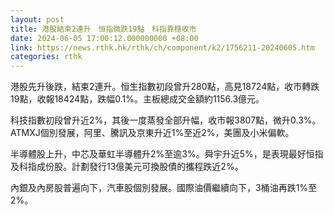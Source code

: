 ```yaml
---
layout: post
title: 港股結束2連升　恒指微跌19點　科指靠穩收市
date: 2024-06-05 17:00:12.000000000 +08:00
link: https://news.rthk.hk/rthk/ch/component/k2/1756211-20240605.htm
categories: rthk
---
```


港股先升後跌，結束2連升。恒生指數初段曾升280點，高見18724點，收市轉跌19點，收報18424點，跌幅0.1%。主板總成交金額約1156.3億元。

科技指數初段曾升近2%，其後一度蒸發全部升幅，收市報3807點，微升0.3%。ATMXJ個別發展，阿里、騰訊及京東升近1%至近2%，美團及小米偏軟。

半導體股上升，中芯及華虹半導體升2%至逾3%。舜宇升近5%，是表現最好恒指及科指成份股。計劃發行13億美元可換股債的攜程跌近2%。

內銀及內房股普遍向下，汽車股個別發展。國際油價繼續向下，3桶油再跌1%至2%。
